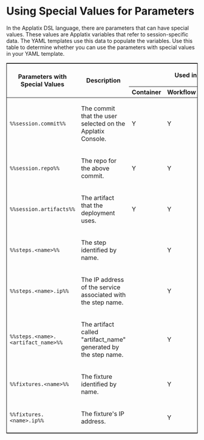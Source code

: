 # Using Special Values for Parameters

In the Applatix DSL language, there are parameters that can have special values. These values are Applatix variables that refer to session-specific data. The YAML templates use this data to populate the variables. Use this table to determine whether you can use the parameters with special values in your YAML template.

<table style="border-left-style: solid;border-left-width: 1px;border-left-color: black;border-right-style: solid;border-right-width: 1px;border-right-color: black;border-top-style: solid;border-top-width: 1px;border-top-color: black;border-bottom-style: solid;border-bottom-width: 1px;border-bottom-color: black;margin-left: 0;margin-right: auto;" xmlns=""><colgroup><col> <col> <col> <col> <col> <col> <col></colgroup>

<thead>

<tr>

<th rowspan="2">

Parameters with Special Values

</th>

<th rowspan="2">Description</th>

<th colspan="5">

Used in these templates

</th>

</tr>

<tr>

<th>Container</th>

<th>Workflow</th>

<th>Policy</th>

<th>Deployment</th>

<th>Project</th>

</tr>

</thead>

<tbody>

<tr>

<td>

`%%session.commit%%`

</td>

<td>

The commit that the user selected on the Applatix Console.

</td>

<td>

Y

</td>

<td>

Y

</td>

<td></td>

<td>

Y

</td>

<td></td>

</tr>

<tr>

<td>

`%%session.repo%%`

</td>

<td>

The repo for the above commit.

</td>

<td>

Y

</td>

<td>

Y

</td>

<td></td>

<td>

Y

</td>

<td></td>

</tr>

<tr>

<td>

`%%session.artifacts%%`

</td>

<td>

The artifact that the deployment uses.

</td>

<td>

Y

</td>

<td>

Y

</td>

<td></td>

<td>

Y

</td>

<td></td>

</tr>

<tr>

<td>

`%%steps.<name>%%`

</td>

<td>

The step identified by name.

</td>

<td></td>

<td>

Y

</td>

<td></td>

<td></td>

<td></td>

</tr>

<tr>

<td>

`%%steps.<name>.ip%%`

</td>

<td>

The IP address of the service associated with the step name.

</td>

<td></td>

<td>

Y

</td>

<td></td>

<td></td>

<td></td>

</tr>

<tr>

<td>

`%%steps.<name>.<artifact_name>%%`

</td>

<td>

The artifact called "artifact_name" generated by the step name.

</td>

<td></td>

<td>

Y

</td>

<td></td>

<td></td>

<td></td>

</tr>

<tr>

<td>

`%%fixtures.<name>%%`

</td>

<td>

The fixture identified by name.

</td>

<td></td>

<td>

Y

</td>

<td></td>

<td>

Y

</td>

<td></td>

</tr>

<tr>

<td>

`%%fixtures.<name>.ip%%`

</td>

<td>

The fixture's IP address.

</td>

<td></td>

<td>

Y

</td>

<td></td>

<td>

Y

</td>

<td></td>

</tr>

</tbody>

</table>